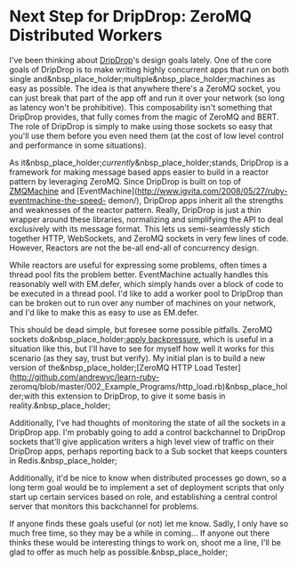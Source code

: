 # Next Step for DripDrop: ZeroMQ Distributed Workers

I've been thinking about [DripDrop](http://github.com/andrewvc/dripdrop)'s
design goals lately. One of the core goals of DripDrop is to make writing
highly concurrent apps that run on both single
and&nbsp_place_holder;multiple&nbsp_place_holder;machines as easy as possible.
The idea is that anywhere there's a ZeroMQ socket, you can just break that
part of the app off and run it over your network (so long as latency won't be
prohibitive). This composability isn't something that DripDrop provides, that
fully comes from the magic of ZeroMQ and BERT. The role of DripDrop is simply
to make using those sockets so easy that you'll use them before you even need
them (at the cost of low level control and performance in some situations).

As it&nbsp_place_holder;_currently_&nbsp_place_holder;stands, DripDrop is a
framework for making message based apps easier to build in a reactor pattern
by leveraging ZeroMQ. Since DripDrop is built on top of
[ZMQMachine](http://github.com/chuckremes/zmqmachine) and
[EventMachine](http://www.igvita.com/2008/05/27/ruby-eventmachine-the-speed-
demon/), DripDrop apps inherit all the strengths and weaknesses of the reactor
pattern. Really, DripDrop is just a thin wrapper around these libraries,
normalizing and simplifying the API to deal exclusively with its message
format. This lets us semi-seamlessly stich together HTTP, WebSockets, and
ZeroMQ sockets in very few lines of code. However, Reactors are not the be-all
end-all of concurrency design.

While reactors are useful for expressing some problems, often times a thread
pool fits the problem better. EventMachine actually handles this reasonably
well with EM.defer, which simply hands over a block of code to be executed in
a thread pool. I'd like to add a worker pool to DripDrop than can be broken
out to run over any number of machines on your network, and I'd like to make
this as easy to use as EM.defer.

This should be dead simple, but foresee some possible pitfalls. ZeroMQ sockets
do&nbsp_place_holder;[apply
backpressure](http://comments.gmane.org/gmane.network.zeromq.devel/4041),
which is useful in a situation like this, but I'll have to see for myself how
well it works for this scenario (as they say, trust but verify). My initial
plan is to build a new version of the&nbsp_place_holder;[ZeroMQ HTTP Load
Tester](http://github.com/andrewvc/learn-ruby-
zeromq/blob/master/002_Example_Programs/http_load.rb)&nbsp_place_holder;with
this extension to DripDrop, to give it some basis in
reality.&nbsp_place_holder;

Additionally, I've had thoughts of monitoring the state of all the sockets in
a DripDrop app. I'm probably going to add a control backchannel to DripDrop
sockets that'll give application writers a high level view of traffic on their
DripDrop apps, perhaps reporting back to a Sub socket that keeps counters in
Redis.&nbsp_place_holder;

Additionally, it'd be nice to know when distributed processes go down, so a
long term goal would be to implement a set of deployment scripts that only
start up certain services based on role, and establishing a central control
server that monitors this backchannel for problems.

If anyone finds these goals useful (or not) let me know. Sadly, I only have so
much free time, so they may be a while in coming... If anyone out there thinks
these would be interesting things to work on, shoot me a line, I'll be glad to
offer as much help as possible.&nbsp_place_holder;

